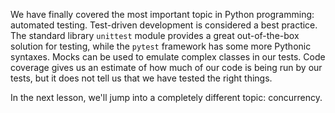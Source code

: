 We have finally covered the most important topic in Python  programming: automated testing. Test-driven development is considered a  best practice. The standard library `unittest` module provides a great out-of-the-box solution for testing, while the `pytest`  framework has some more Pythonic syntaxes. Mocks can be used to emulate  complex classes in our tests. Code coverage gives us an estimate of how  much of our code is being run by our tests, but it does not tell us  that we have tested the right things.

In the next lesson, we'll jump into a completely different topic: concurrency.


